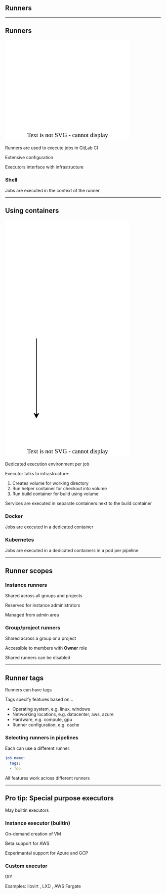 <!-- .slide: id="gitlab_runners" class="vertical-center" -->

<i class="fa-duotone fa-person-running fa-8x fa-duotone-colors" style="float: right; color: grey;"></i>

## Runners

---

## Runners

![](160_gitlab_ci/260_runners/executor.drawio.svg) <!-- .element: style="float: right; width: 30%;" -->

Runners [](https://docs.gitlab.com/runner/) are used to execute jobs in GitLab CI

Extensive configuration [](https://docs.gitlab.com/runner/configuration/advanced-configuration.html)

Executors interface with infrastructure

### Shell

Jobs are executed in the context of the runner

---

## Using containers

![](160_gitlab_ci/260_runners/containers.drawio.svg) <!-- .element: style="float: right; width: 30%" -->

Dedicated execution environment per job

Executor talks to infrastructure:

1. Creates volume for working directory
1. Run helper container for checkout into volume
1. Run build container for build using volume

Services are executed in separate containers next to the build container

### Docker

Jobs are executed in a dedicated container

### Kubernetes

Jobs are executed in a dedicated containers in a pod per pipeline

---

## Runner scopes

### Instance runners

Shared across all groups and projects

Reserved for instance administrators

Managed from admin area

### Group/project runners

Shared across a group or a project

Accessible to members with **Owner** role

Shared runners can be disabled

---

## Runner tags

Runners can have tags

Tags specify features based on...

- Operating system, e.g. linux, windows
- Networking locations, e.g. datacenter, aws, azure
- Hardware, e.g. compute, gpu
- Runner configuration, e.g. cache

### Selecting runners in pipelines

Each can use a different runner:

```yaml
job_name:
  tags:
  - foo
```

All features work across different runners

---

## Pro tip: Special purpose executors

May builtin executors [](https://docs.gitlab.com/runner/executors/)

### Instance executor (builtin)

On-demand creation of VM [](https://docs.gitlab.com/runner/executors/instance.html)

Beta support for AWS

Experimantal support for Azure and GCP

### Custom executor

DIY [](https://docs.gitlab.com/runner/executors/custom.html)

Examples: libvirt [](https://docs.gitlab.com/runner/executors/custom_examples/libvirt.html), LXD [](https://docs.gitlab.com/runner/executors/custom_examples/lxd.html), AWS Fargate [](https://gitlab.com/gitlab-org/ci-cd/custom-executor-drivers/fargate)

